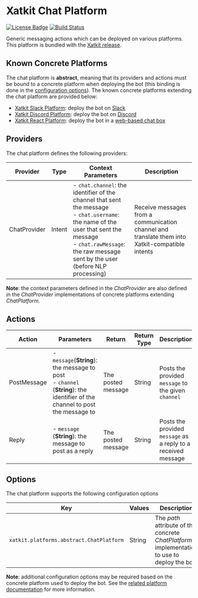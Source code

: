 Xatkit Chat Platform
=====

[![License Badge](https://img.shields.io/badge/license-EPL%202.0-brightgreen.svg)](https://opensource.org/licenses/EPL-2.0)
[![Build Status](https://travis-ci.com/xatkit-bot-platform/xatkit-chat-platform.svg?branch=master)](https://travis-ci.com/xatkit-bot-platform/xatkit-chat-platform)

Generic messaging actions which can be deployed on various platforms. This platform is bundled with the [Xatkit release](https://github.com/xatkit-bot-platform/xatkit-releases/releases).

## Known Concrete Platforms

The chat platform is **abstract**, meaning that its providers and actions must be bound to a concrete platform when deploying the bot (this binding is done in the [configuration options](#options)). The known concrete platforms extending the chat platform are provided below:
- [Xatkit Slack Platform](https://github.com/xatkit-bot-platform/xatkit-slack-platform): deploy the bot on [Slack](https://slack.com)
- [Xatkit Discord Platform](https://github.com/xatkit-bot-platform/xatkit-discord-platform): deploy the bot on [Discord](https://discordapp.com)
- [Xatkit React Platform](https://github.com/xatkit-bot-platform/xatkit-react-platform): deploy the bot in a [web-based chat box](https://github.com/xatkit-bot-platform/xatkit-react)

## Providers

The chat platform defines the following providers:

| Provider                   | Type  | Context Parameters | Description                                                  |
| -------------------------- | ----- | ------------------ | ------------------------------------------------------------ |
| ChatProvider | Intent | - `chat.channel`: the identifier of the channel that sent the message<br/> - `chat.username`: the name of the user that sent the message<br/> - `chat.rawMessage`: the raw message sent by the user (before NLP processing) | Receive messages from a communication channel and translate them into Xatkit-compatible intents |

**Note**: the context parameters defined in the *ChatProvider* are also defined in the *ChatProvider* implementations of concrete platforms extending *ChatPlatform*.

## Actions

| Action | Parameters                                                   | Return                         | Return Type | Description                                                 |
| ------ | ------------------------------------------------------------ | ------------------------------ | ----------- | ----------------------------------------------------------- |
| PostMessage | - `message`(**String**): the message to post<br/> - `channel` (**String**): the identifier of the channel to post the message to | The posted message | String | Posts the provided `message` to the given `channel` |
| Reply | - `message` (**String**): the message to post as a reply | The posted message | String | Posts the provided `message` as a reply to a received message |

## Options

The chat platform supports the following configuration options

| Key                  | Values | Description                                                  | Constraint    |
| -------------------- | ------ | ------------------------------------------------------------ | ------------- |
| `xatkit.platforms.abstract.ChatPlatform` | String | The *path* attribute of the concrete *ChatPlatform* implementation to use to deploy the bot | **Mandatory** |

**Note**: additional configuration options may be required based on the concrete platform used to deploy the bot. See the [related platform documentation](#known-concrete-platforms) for more information.
